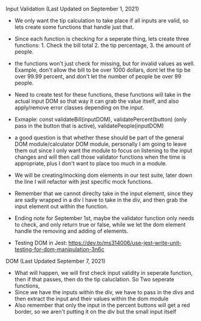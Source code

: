 Input Validation (Last Updated on September 1, 2021)

- We only want the tip calculation to take place if all inputs are valid, so lets create some functions that handle just that.
- Since each function is checking for a seperate thing, lets create three functions: 1. Check the bill total 2. the tip percentage, 3. the amount of people.
- the functions won't just check for missing, but for invalid values as well. Example, don't allow the bill to be over 1000 dollars, dont let the tip be over 99.99 percent, and don't let the number of people be over 99 people.
- Need to create test for these functions, these functions will take in the actual input DOM so that way it can grab the value itself, and also apply/remove error classes depending on the input.
- Exmaple:
  const validateBill(inputDOM), validatePercent(button) (only pass in the button that is active), validatePeople(inputDOM)
- a good question is that whether these should be part of the general DOM module/calculator DOM module, personally I am going to leave them out since I only want the module to focus on listening to the input changes and will then call those validator functions when the time is appropriate, plus I don't want to place too much in a module.
- We will be creating/mocking dom elements in our test suite, later down the line I will refactor with jest specific mock functions.
- Remember that we cannot direclty take in the input element, since they are sadly wrapped in a div I have to take in the div, and then grab the input element out within the function.

- Ending note for September 1st, maybe the validator function only needs to check, and only return true or false, while we let the dom element handle the removing and adding of elements.

- Testing DOM in Jest: https://dev.to/ms314006/use-jest-write-unit-testing-for-dom-manipulation-3n6c

DOM (Last Updated September 7, 2021)

- What will happen, we will first check input validity in seperate function, then if that passes, then do the tip caluclation. So Two seperate functions,
- Since we have the inputs within the div, we have to pass in the divs and then extract the input and their values within the dom module
- Also remember that only the input in the percent buttons will get a red border, so we aren't putting it on the div but the small input itself
